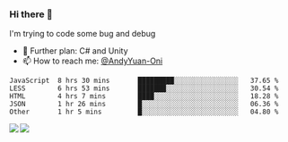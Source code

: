 ### Hi there 👋

I'm trying to code some bug and debug

- 🌱 Further plan: C# and Unity
- 📫 How to reach me: [@AndyYuan-Oni](https://github.com/AndyYuan-Oni)


<!--START_SECTION:waka-->
```text
JavaScript  8 hrs 30 mins       █████████░░░░░░░░░░░░░░░░   37.65 % 
LESS        6 hrs 53 mins       ███████░░░░░░░░░░░░░░░░░░   30.54 % 
HTML        4 hrs 7 mins        ████░░░░░░░░░░░░░░░░░░░░░   18.28 % 
JSON        1 hr 26 mins        █░░░░░░░░░░░░░░░░░░░░░░░░   06.36 % 
Other       1 hr 5 mins         █░░░░░░░░░░░░░░░░░░░░░░░░   04.80 %
```
<!--END_SECTION:waka-->

  <!--**AndyYuan-Oni/AndyYuan-Oni** is a ✨ _special_ ✨ repository because its `README.md` (this file) appears on your GitHub profile.-->
<!--[![Top Langs](https://github-readme-stats.vercel.app/api/top-langs/?username=AndyYUan-Oni&layout=compact)](https://github.com/AndyYUan-Oni/github-readme-stats)-->
<a href="https://github.com/AndyYUan-Oni/github-readme-stats">
  <img align="left" src="https://github-readme-stats.vercel.app/api?username=AndyYUan-Oni&hide=stars" />
</a>
<a href="https://github.com/AndyYUan-Oni/github-readme-stats">
  <img align="left" src="https://github-readme-stats.vercel.app/api/top-langs/?username=AndyYUan-Oni&layout=compact" />
</a>

